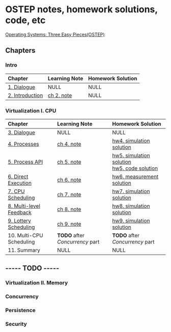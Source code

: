 # OSTEP notes, homework solutions, code, etc

[Operating Systems: Three Easy Pieces(OSTEP)](https://pages.cs.wisc.edu/~remzi/OSTEP/) 

## Chapters

### Intro

| Chapter | Learning Note | Homework Solution |
| :-- | :-- | :-- |
| [1. Dialogue](./ch1/README.md) | NULL | NULL |
| [2. Introduction](./ch2/README.md) | [ch 2. note](./ch2/note/README.md) | NULL |

### Virtualization I. CPU

| Chapter | Learning Note | Homework Solution |
| :-- | :-- | :-- |
| [3. Dialogue](./ch3/README.md) | NULL | NULL |
| [4. Processes](./ch4/README.md) | [ch 4. note](./ch4/note/README.md) | [hw4. simulation solution](./ch4/homework/simulation/README.md) |
| [5. Process API](./ch5/README.md) | [ch 5. note](./ch5/note/README.md) | [hw5. simulation solution](./ch5/homework/simulation/README.md) <br> [hw5. code solution](./ch5/homework/code/README.md) |
| [6. Direct Execution](./ch6/README.md) | [ch 6. note](./ch6/note/README.md) | [hw6. measurement solution](./ch6/homework/measurement/README.md) |
| [7. CPU Scheduling](./ch7/README.md) | [ch 7. note](./ch7/note/README.md) | [hw7. simulation solution](./ch7/homework/simulation/README.md) |
| [8. Multi-level Feedback](./ch8/README.md) | [ch 8. note](./ch8/note/README.md) | [hw8. simulation solution](./ch8/homework/simulation/README.md) |
| [9. Lottery Scheduling](./ch9/README.md) | [ch 9. note](./ch9/note/README.md) | [hw9. simulation solution](./ch9/homework/simulation/README.md) |
| 10. Multi-CPU Scheduling | **TODO** after *Concurrency* part | **TODO** after *Concurrency* part |
| 11. Summary | NULL | NULL |

## -----           **TODO**           -----

### Virtualization II. Memory

### Concurrency

### Persistence

### Security
